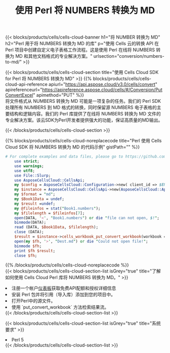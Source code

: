 ﻿---
title: 使用 Perl 将 NUMBERS 转换为 MD
description: 利用Perl的Aspose.Cells Cloud SDK将NUMBERS格式文件转换为MD格式文件。
kwords: Excel, Convert NUMBERS to MD, REST, Perl
howto: How to convert NUMBERS to MD using Aspose.Cells Cloud Perl library.
---
{{< blocks/products/cells/cells-cloud-banner h1="将 NUMBER 转换为 MD" h2="Perl 用于将 NUMBERS 转换为 MD 的库" p="使用 Cells 云的转换 API 在 Perl 项目中创建自定义电子表格工作流程。这是使用 Perl 在线将 NUMBERS 转换为 MD 和其他文档格式的专业解决方案。" urlsection="conversion/numbers-to-md/" >}}

{{< blocks/products/cells/cells-cloud-section title="使用 Cells Cloud SDK for Perl 将 NUMBERS 转换为 MD" >}}
{{% blocks/products/cells/cells-cloud-api-reference apiurl="https://api.aspose.cloud/v3.0/cells/convert" apireferenceurl="https://apireference.aspose.cloud/cells/#/Conversion/PutConvertExcel" apimethod="PUT" %}}
<br/>
将文件格式从 NUMBERS 转换为 MD 可能是一项复杂的任务。我们的 Perl SDK 处理所有 NUMBERS 到 MD 格式的转换，同时保留源 NUMBERS 电子表格的主要结构和逻辑内容。我们的 Perl 库提供了在线将 NUMBERS 转换为 MD 文件的专业解决方案。该云SDK为Perl开发者提供强大的功能，保证高质量的MD输出。

{{< /blocks/products/cells/cells-cloud-section >}}

{{% blocks/products/cells/cells-cloud-noreplacecode title="Perl 使用 Cells Cloud SDK 将 NUMBERS 转换为 MD 的代码示例" gistPath="" %}}
 
```perl
# For complete examples and data files, please go to https://github.com/aspose-cells-cloud/aspose-cells-cloud-perl/
    use strict;
    use warnings;
    use utf8; 
    use File::Slurp;
    use AsposeCellsCloud::CellsApi;
    my $config = AsposeCellsCloud::Configuration->new( client_id => $ENV{'ProductClientId'}, client_secret => $ENV{'ProductClientSecret'});
    my $instance = AsposeCellsCloud::CellsApi->new(AsposeCellsCloud::ApiClient->new( $config));
    my $format = "md";
    my $Book1Data = undef;
    my $result =undef;
    my @fileinfos = stat("Book1.numbers");
    my $filelength = $fileinfos[7];
    open(DATA, '<', "Book1.numbers") or die "file can not open, $!";
    binmode(DATA);
    read (DATA, $Book1Data, $filelength);
    close (DATA); 
    $result = $instance->cells_workbook_put_convert_workbook(workbook => $Book1Data, format => $format);
    open(my $fh, '>', "Dest.md") or die "Could not open file!";
    binmode $fh;
    print $fh $result;
    close $fh;
```
 
{{% /blocks/products/cells/cells-cloud-noreplacecode %}}
<br/>
{{< blocks/products/cells/cells-cloud-section-list isGrey="true" title="了解如何使用 Cells Cloud Perl 库将 NUMBERS 转换为 MD。" >}}
<li>注册一个帐户<a href="https://dashboard.aspose.cloud/">仪表板</a>获取免费API配额和授权详细信息</li>
<li>安装 Perl 包并将引用（导入库）添加到您的项目中。</li>
<li>打开Perl中的源文件。</li>
<li>使用 `put_convert_workbook` 方法检索结果流。</li>
{{< /blocks/products/cells/cells-cloud-section-list >}}

{{< blocks/products/cells/cells-cloud-section-list isGrey="true" title="系统要求" >}}
<li>Perl 5</li>
{{< /blocks/products/cells/cells-cloud-section-list >}}

